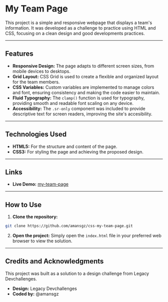 # My Team Page

This project is a simple and responsive webpage that displays a team's information. It was developed as a challenge to practice using HTML and CSS, focusing on a clean design and good developments practices.

---

## Features

- **Responsive Design:** The page adapts to different screen sizes, from mobile devices to desktops.
- **Grid Layout:** CSS Grid is used to create a flexible and organized layout for the team members.
- **CSS Variables:** Custom variables are implemented to manage colors and font, ensuring consistency and making the code easier to maintain.
- **Fluid Typography:** The `clamp()` function is used for typography, providing smooth and readable font scaling on any device.
- **Accessibility:** The `.sr-only` component was included to provide descriptive text for screen readers, improving the site's accesibility.

---

## Technologies Used

- **HTML5:** For the structure and content of the page.
- **CSS3:** For styling the page and achieving the proposed design.

---

## Links

- **Live Demo:** [my-team-page](https://amansgz.github.io/css-my-team-page/)

---

## How to Use

1. **Clone the repository:**

```bash
git clone https://github.com/amansgz/css-my-team-page.git
```

2. **Open the project:**
   Simply open the `index.html` file in your preferred web browser to view the solution.

---

## Credits and Acknowledgments

This project was built as a solution to a design challenge from Legacy Devchallenges.

- **Design:** Legacy Devchallenges
- **Coded by:** @amansgz
